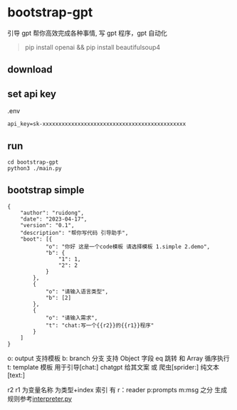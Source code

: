 # bootstrap-gpt

引导 gpt 帮你高效完成各种事情, 写 gpt 程序，gpt 自动化

> pip install openai && pip install beautifulsoup4

## download

## set api key

.env

```
api_key=sk-xxxxxxxxxxxxxxxxxxxxxxxxxxxxxxxxxxxxxxxxxxxxx
```

## run

```
cd bootstrap-gpt
python3 ./main.py
```

## bootstrap simple

```
{
    "author": "ruidong",
    "date": "2023-04-17",
    "version": "0.1",
    "description": "帮你写代码 引导助手",
    "boot": [{
            "o": "你好 这是一个code模板 请选择模板 1.simple 2.demo",
            "b": {
                "1": 1,
                "2": 2
            }
        },
        {
            "o": "请输入语言类型",
            "b": [2]
        },
        {
            "o": "请输入需求",
            "t": "chat:写一个{{r2}}的{{r1}}程序"
        }
    ]
}
```

o: output 支持模板
b: branch 分支 支持 Object 字段 eq 跳转 和 Array 循序执行
t: template 模板 用于引导[chat:] chatgpt 给其文案 或 爬虫[sprider:] 纯文本[text:]

r2 r1 为变量名称 为类型+index 索引 有 r：reader p:prompts m:msg 之分
生成规则参考[interpreter.py](./interpreter.py)
